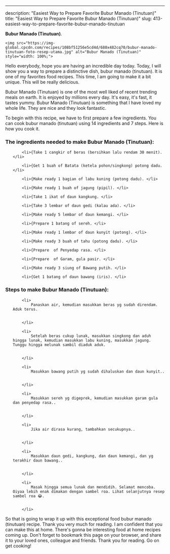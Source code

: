 ---
description: "Easiest Way to Prepare Favorite Bubur Manado (Tinutuan)"
title: "Easiest Way to Prepare Favorite Bubur Manado (Tinutuan)"
slug: 413-easiest-way-to-prepare-favorite-bubur-manado-tinutuan

<p>
	<strong>Bubur Manado (Tinutuan)</strong>. 
	
</p>
<p>
	
	<img src="https://img-global.cpcdn.com/recipes/108bf51256e5cd4d/680x482cq70/bubur-manado-tinutuan-foto-resep-utama.jpg" alt="Bubur Manado (Tinutuan)" style="width: 100%;">
	
	
</p>
<p>
	Hello everybody, hope you are having an incredible day today. Today, I will show you a way to prepare a distinctive dish, bubur manado (tinutuan). It is one of my favorites food recipes. This time, I am going to make it a bit unique. This will be really delicious.
</p>
	
<p>
	Bubur Manado (Tinutuan) is one of the most well liked of recent trending meals on earth. It is enjoyed by millions every day. It's easy, it's fast, it tastes yummy. Bubur Manado (Tinutuan) is something that I have loved my whole life. They are nice and they look fantastic.
</p>
<p>
	
</p>

<p>
To begin with this recipe, we have to first prepare a few ingredients. You can cook bubur manado (tinutuan) using 14 ingredients and 7 steps. Here is how you cook it.
</p>

<h3>The ingredients needed to make Bubur Manado (Tinutuan):</h3>

<ol>
	
		<li>{Take 1 cangkir of beras (bersihkan lalu rendam 30 menit). </li>
	
		<li>{Get 1 buah of Batata (ketela pohon/singkong) potong dadu. </li>
	
		<li>{Make ready 1 bagian of labu kuning (potong dadu). </li>
	
		<li>{Make ready 1 buah of jagung (pipil). </li>
	
		<li>{Take 1 ikat of daun kangkung. </li>
	
		<li>{Take 3 lembar of daun gedi (kalau ada). </li>
	
		<li>{Make ready 5 lembar of daun kemangi. </li>
	
		<li>{Prepare 1 batang of sereh. </li>
	
		<li>{Make ready 1 lembar of daun kunyit (potong). </li>
	
		<li>{Make ready 3 buah of tahu (potong dadu). </li>
	
		<li>{Prepare  of Penyedap rasa. </li>
	
		<li>{Prepare  of Garam, gula pasir. </li>
	
		<li>{Make ready 3 siung of Bawang putih. </li>
	
		<li>{Get 1 batang of daun bawang (iris). </li>
	
</ol>
<p>
	
</p>

<h3>Steps to make Bubur Manado (Tinutuan):</h3>

<ol>
	
		<li>
			Panaskan air, kemudian masukkan beras yg sudah direndam. Aduk terus.
			
			
		</li>
	
		<li>
			Setelah beras cukup lunak, masukkan singkong dan aduh hingga lunak, kemudian masukkan labu kuning, masukkan jagung. Tunggu hingga melunak sambil diaduk aduk.
			
			
		</li>
	
		<li>
			Masukkan bawang putih yg sudah dihaluskan dan daun kunyit..
			
			
		</li>
	
		<li>
			Masukkan sereh yg digeprek, kemudian masukkan garam gula dan penyedap rasa..
			
			
		</li>
	
		<li>
			Jika air dirasa kurang, tambahkan secukupnya..
			
			
		</li>
	
		<li>
			Masukkan daun gedi, kangkung, dan daun kemangi, dan yg terakhir daun bawang..
			
			
		</li>
	
		<li>
			Masak hingga semua lunak dan mendidih. Selamat mencoba. Oiyaa lebih enak dimakan dengan sambel roa. Lihat selanjutnya resep sambel roa 😂.
			
			
		</li>
	
</ol>

<p>
	
</p>

<p>
	So that is going to wrap it up with this exceptional food bubur manado (tinutuan) recipe. Thank you very much for reading. I am confident that you can make this at home. There's gonna be interesting food at home recipes coming up. Don't forget to bookmark this page on your browser, and share it to your loved ones, colleague and friends. Thank you for reading. Go on get cooking!
</p>
